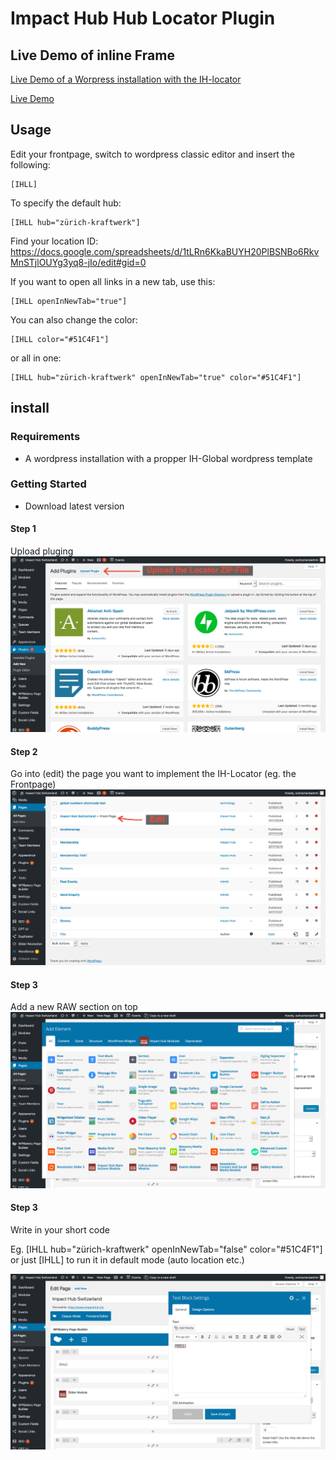 # Impact Hub Hub Locator Plugin

## Live Demo of inline Frame

[Live Demo of a Worpress installation with the IH-locator](https://www.impacthub.ch)

[Live Demo](https://api.hub.panter.cloud/iframes/hubs)

## Usage

Edit your frontpage, switch to wordpress classic editor and insert the following:

```
[IHLL]
```

To specify the default hub:

```
[IHLL hub="zürich-kraftwerk"]
```
Find your location ID: https://docs.google.com/spreadsheets/d/1tLRn6KkaBUYH20PlBSNBo6RkvMnSTjlOUYg3yq8-jIo/edit#gid=0

If you want to open all links in a new tab, use this:

```
[IHLL openInNewTab="true"]
```

You can also change the color:

```
[IHLL color="#51C4F1"]
```

or all in one:

```
[IHLL hub="zürich-kraftwerk" openInNewTab="true" color="#51C4F1"]
```

## install

### Requirements
* A wordpress installation with a propper IH-Global wordpress template

### Getting Started
* Download latest version

#### Step 1
Upload pluging
![Upload-WP-Plugin](docs/screenshots/upload-plugin.png)

#### Step 2
Go into (edit) the page you want to implement the IH-Locator (eg. the Frontpage)
![Edit-Frontpage](docs/screenshots/edit-frontpage.png)

#### Step 3
Add a new RAW section on top
![add-raw-section](docs/screenshots/add-raw-section.png)

#### Step 3
Write in your short code

Eg. 
[IHLL hub="zürich-kraftwerk" openInNewTab="false" color="#51C4F1"]
or just
[IHLL] to run it in default mode (auto location etc.)

![add-shortcode](docs/screenshots/add-shortcode.png)







